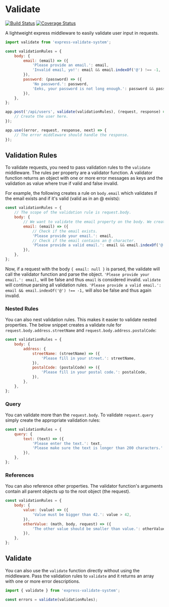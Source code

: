 # Validate
[![Build Status](https://travis-ci.org/martijndeh/validate.svg?branch=master)](https://travis-ci.org/martijndeh/validate)
[![Coverage Status](https://coveralls.io/repos/github/martijndeh/validate/badge.svg?branch=master)](https://coveralls.io/github/martijndeh/validate?branch=master)

A lightweight express middleware to easily validate user input in requests.

```js
import validate from 'express-validate-system';

const validationRules = {
	body: {
		email: (email) => ({
			'Please provide an email.': email,
			'Invalid email, yo!': email && email.indexOf('@') !== -1,
		}),
		password: (password) => ({
			'No password.': password,
			'Eeks, your password is not long enough.': password && password.length > 6,
		}),
	},
};

app.post('/api/users', validate(validationRules), (request, response) => {
	// Create the user here.
});

app.use((error, request, response, next) => {
	// The error middleware should handle the response.
});
```

## Validation Rules

To validate requests, you need to pass validation rules to the `validate` middleware. The rules per property are a validator function. A validator function returns an object with one or more error messages as keys and the validation as value where true if valid and false invalid.

For example, the following creates a rule on `body.email` which validates if the email exists and if it's valid (valid as in an @ exists):

```js
const validationRules = {
	// The scope of the validation rule is request.body.
	body: {
		// We want to validate the email property on the body. We create a validator function which returns an object with multiple error messages and the validation result as value (where true is valid and false is invalid).
		email: (email) => ({
			// Check if the email exists.
			'Please provide your email.': email,
			// Check if the email contains an @ character.
			'Please provide a valid email.': email && email.indexOf('@') !== -1,
		}),
	},
};
```

Now, if a request with the body `{ email: null }` is parsed, the validate will call the validator function and parse the object. `'Please provide your email.': email,` will be false and thus `email` is considered invalid. `validate` will continue parsing all validation rules. `'Please provide a valid email.': email && email.indexOf('@') !== -1,` will also be false and thus again invalid.

### Nested Rules

You can also nest validation rules. This makes it easier to validate nested properties. The below snippet creates a validate rule for `request.body.address.streetName` and `request.body.address.postalCode`:

```js
const validationRules = {
	body: {
		address: {
			streetName: (streetName) => ({
				'Please fill in your street.': streetName,
			}),
			postalCode: (postalCode) => ({
				'Please fill in your postal code.': postalCode,
			}),
		},
	},
};
```

### Query

You can validate more than the `request.body`. To validate `request.query` simply create the appropriate validation rules:

```js
const validationRules = {
	query: {
		text: (text) => ({
			'Please enter the text.': text,
			'Please make sure the text is longer than 200 characters.': text.length > 200,
		}),
	},
};
```

### References

You can also reference other properties. The validator function's arguments contain all parent objects up to the root object (the request).

```js
const validationRules = {
	body: {
		value: (value) => ({
			'Value must be bigger than 42.': value > 42,
		}),
		otherValue: (math, body, request) => ({
			'The other value should be smaller than value.': otherValue < body.value,
		}),
	},
};
```

## Validate

You can also use the `validate` function directly without using the middleware. Pass the validation rules to `validate` and it returns an array with one or more error descriptions.

```js
import { validate } from 'express-validate-system';

const errors = validate(validationRules);
```

